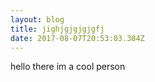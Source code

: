 ```yaml
---
layout: blog
title: jighjgjgjgjgfj
date: 2017-08-07T20:53:03.384Z
---
```

hello there im a cool person
